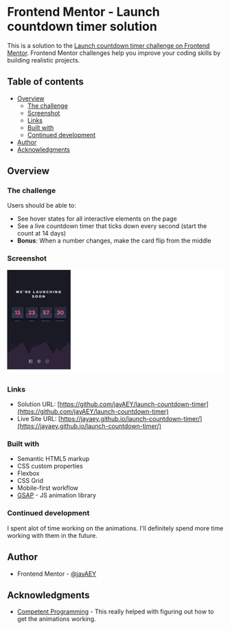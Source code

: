 # Frontend Mentor - Launch countdown timer solution

This is a solution to the [Launch countdown timer challenge on Frontend Mentor](https://www.frontendmentor.io/challenges/launch-countdown-timer-N0XkGfyz-). Frontend Mentor challenges help you improve your coding skills by building realistic projects. 

## Table of contents

- [Overview](#overview)
  - [The challenge](#the-challenge)
  - [Screenshot](#screenshot)
  - [Links](#links)
  - [Built with](#built-with)
  - [Continued development](#continued-development)
- [Author](#author)
- [Acknowledgments](#acknowledgments)

## Overview

### The challenge

Users should be able to:

- See hover states for all interactive elements on the page
- See a live countdown timer that ticks down every second (start the count at 14 days)
- **Bonus**: When a number changes, make the card flip from the middle

### Screenshot

![](images/Screenshot%202023-05-11%20at%2007-40-58%20Frontend%20Mentor%20Launch%20countdown%20timer.png)

### Links

- Solution URL: [https://github.com/jayAEY/launch-countdown-timer](https://github.com/jayAEY/launch-countdown-timer)
- Live Site URL: [https://jayaey.github.io/launch-countdown-timer/](https://jayaey.github.io/launch-countdown-timer/)

### Built with

- Semantic HTML5 markup
- CSS custom properties
- Flexbox
- CSS Grid
- Mobile-first workflow
- [GSAP](https://greensock.com/gsap/) - JS animation library

### Continued development

I spent alot of time working on the animations. I'll definitely spend more time working with them in the future.

## Author

- Frontend Mentor - [@jayAEY](https://www.frontendmentor.io/profile/jayAEY)

## Acknowledgments

- [Competent Programming](https://github.com/CompetentProgramming/countdown-flip-animation) - This really helped with figuring out how to get the animations working.
